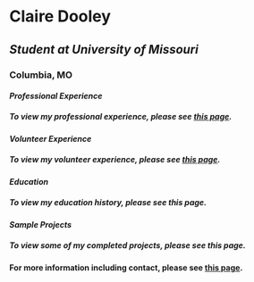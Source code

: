 # **Claire Dooley**
## *Student at University of Missouri*
### Columbia, MO
#### ***Professional Experience***
##### To view my professional experience, please see [this page](https://github.com/cmld18/INFOTC1000Project/blob/fafb486f7ce121f953ffd7a7cad6728807b8f2ed/Professional%20Experience.md).
#### ***Volunteer Experience***
##### To view my volunteer experience, please see [this page](https://github.com/cmld18/INFOTC1000Project/blob/8783ea9028139d39750e0234671df76e7b148364/Volunteer%20Experience.md).
#### ***Education***
##### To view my education history, please see this page.
#### ***Sample Projects***
##### To view some of my completed projects, please see this page.

#### For more information including contact, please see [this page](https://github.com/cmld18/INFOTC1000Project/blob/c90469634f26675810da778a71eab0ff7f3d7b9d/About.md).
